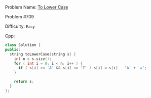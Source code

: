 Problem Name: [To Lower Case](https://leetcode.com/problems/to-lower-case/description/)

Problem #709

Difficulty: `Easy`

Cpp:

```cpp
class Solution {
public:
  string toLowerCase(string s) {
    int n = s.size();
    for ( int i = 0; i < n; i++ ) {
      if ( s[i] >= 'A' && s[i] <= 'Z' ) s[i] = s[i] - 'A' + 'a';
    }

    return s;
  }
};
```